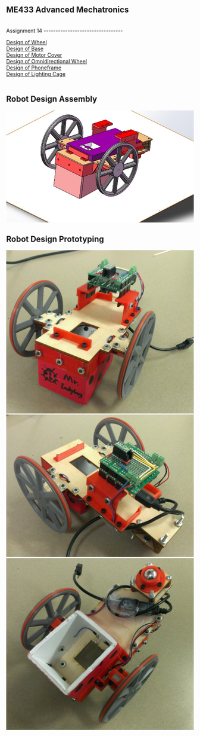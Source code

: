 ME433 Advanced Mechatronics
---------------------------------
<br> 
Assignment 14
---------------------------------

[Design of Wheel](https://github.com/hereissunyue/ME433/tree/master/HW14/wheel)<br>
[Design of Base](https://github.com/hereissunyue/ME433/tree/master/HW14/base)<br>
[Design of Motor Cover](https://github.com/hereissunyue/ME433/tree/master/HW14/motorcover)<br>
[Design of Omnidirectional Wheel](https://github.com/hereissunyue/ME433/tree/master/HW14/omniwheel)<br>
[Design of Phoneframe](https://github.com/hereissunyue/ME433/tree/master/HW14/phoneframe)<br>
[Design of Lighting Cage](https://github.com/hereissunyue/ME433/tree/master/HW14/phonecage)<br>
<br>

Robot Design Assembly
---------------------------------
<img src="https://raw.githubusercontent.com/hereissunyue/ME433/master/HW14/figure/1.JPG">
<br>

Robot Design Prototyping
---------------------------------
<img src="https://raw.githubusercontent.com/hereissunyue/ME433/master/HW14/figure/2.JPG">
<img src="https://raw.githubusercontent.com/hereissunyue/ME433/master/HW14/figure/3.JPG">
<img src="https://raw.githubusercontent.com/hereissunyue/ME433/master/HW14/figure/4.JPG">